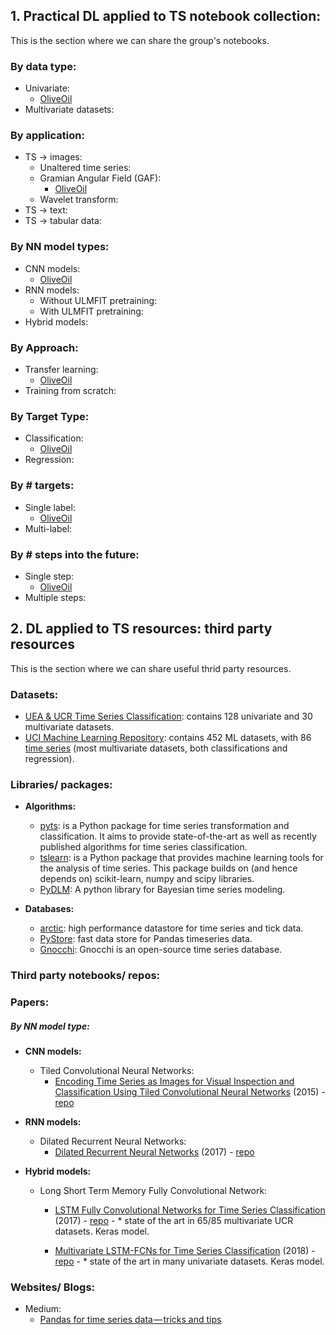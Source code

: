 ## 1. Practical DL applied to TS notebook collection:
This is the section where we can share the group's notebooks.

### By data type: 
- Univariate:
    - [OliveOil](https://gist.github.com/oguiza/c9c373aec07b96047d1ba484f23b7b47)
- Multivariate datasets:

### By application: 
- TS → images:
    - Unaltered time series:
    - Gramian Angular Field (GAF): 
        - [OliveOil](https://gist.github.com/oguiza/c9c373aec07b96047d1ba484f23b7b47)
    - Wavelet transform: 
- TS → text:
- TS → tabular data:

### By NN model types: 
- CNN models:
    - [OliveOil](https://gist.github.com/oguiza/c9c373aec07b96047d1ba484f23b7b47)
- RNN models:
    - Without ULMFIT pretraining: 
    - With ULMFIT pretraining:
- Hybrid models:

### By Approach:
- Transfer learning:
    - [OliveOil](https://gist.github.com/oguiza/c9c373aec07b96047d1ba484f23b7b47)
- Training from scratch:

### By Target Type:
- Classification:
    - [OliveOil](https://gist.github.com/oguiza/c9c373aec07b96047d1ba484f23b7b47)
- Regression:

### By # targets:
- Single label:
    - [OliveOil](https://gist.github.com/oguiza/c9c373aec07b96047d1ba484f23b7b47)
- Multi-label:

### By # steps into the future:
- Single step:
    - [OliveOil](https://gist.github.com/oguiza/c9c373aec07b96047d1ba484f23b7b47)
- Multiple steps:


## 2. DL applied to TS resources: third party resources
This is the section where we can share useful thrid party resources. 

### Datasets: 
- [UEA & UCR Time Series Classification](http://www.timeseriesclassification.com): contains 128 univariate and 30 multivariate datasets.
- [UCI Machine Learning Repository](https://archive.ics.uci.edu/ml/index.php): contains 452 ML datasets, with 86 [time series](https://archive.ics.uci.edu/ml/datasets.html?format=&task=&att=&area=&numAtt=&numIns=&type=ts&sort=attUp&view=table) (most multivariate datasets, both classifications and regression).

### Libraries/ packages:
- **Algorithms:**
    - [pyts](https://johannfaouzi.github.io/pyts/index.html): is a Python package for time series transformation and classification. It aims to provide state-of-the-art as well as recently published algorithms for time series classification.
    - [tslearn](https://tslearn.readthedocs.io/en/latest/): is a Python package that provides machine learning tools for the analysis of time series. This package builds on (and hence depends on) scikit-learn, numpy and scipy libraries.
    - [PyDLM](https://github.com/wwrechard/pydlm): A python library for Bayesian time series modeling.


- **Databases:**
    - [arctic](https://github.com/manahl/arctic): high performance datastore for time series and tick data.
    - [PyStore](https://github.com/ranaroussi/pystore): fast data store for Pandas timeseries data. 
    - [Gnocchi](https://github.com/gnocchixyz/gnocchi): Gnocchi is an open-source time series database.

### Third party notebooks/ repos:

### Papers:
##### By NN model type:
- **CNN models:**
    - Tiled Convolutional Neural Networks: 
        - [Encoding Time Series as Images for Visual Inspection and Classification Using Tiled Convolutional Neural Networks](https://aaai.org/ocs/index.php/WS/AAAIW15/paper/viewFile/10179/10251) (2015) - [repo](https://github.com/cauchyturing/Imaging-time-series-to-improve-classification-and-imputation)


- **RNN models:**
    - Dilated Recurrent Neural Networks:
        - [Dilated Recurrent Neural Networks](https://arxiv.org/abs/1710.02224) (2017) - [repo](https://github.com/code-terminator/DilatedRNN)


- **Hybrid models:**
    - Long Short Term Memory Fully Convolutional Network: 
        - [LSTM Fully Convolutional Networks for Time Series Classification](https://arxiv.org/abs/1709.05206) (2017) - [repo](https://github.com/titu1994/LSTM-FCN) - * state of the art in 65/85 multivariate UCR datasets. Keras model.
        
        - [Multivariate LSTM-FCNs for Time Series Classification](https://arxiv.org/abs/1801.04503) (2018) - [repo](https://github.com/titu1994/MLSTM-FCN) - * state of the art in many univariate datasets. Keras model.
        
        


### Websites/ Blogs:
- Medium:
     - [Pandas for time series data — tricks and tips](https://medium.com/@bingobee01/pandas-tricks-and-tips-a7b87c3748ea)

